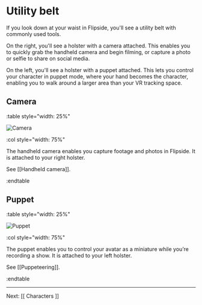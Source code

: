 # Utility belt

If you look down at your waist in Flipside, you'll see a utility belt with commonly used tools.

On the right, you'll see a holster with a camera attached. This enables you to quickly grab the
handheld camera and begin filming, or capture a photo or selfie to share on social media.

On the left, you'll see a holster with a puppet attached. This lets you control your character
in puppet mode, where your hand becomes the character, enabling you to walk around a larger
area than your VR tracking space.

## Camera

:table style="width: 25%"

![Camera](/files/docs/graphics/model_selfie-camera.png)

:col style="width: 75%"

The handheld camera enables you capture footage and photos in Flipside. It is attached to your right holster.

See [[Handheld camera]].

:endtable

## Puppet

:table style="width: 25%"

![Puppet](/files/docs/graphics/model_puppet.png)

:col style="width: 75%"

The puppet enables you to control your avatar as a miniature while you’re recording a show. It is attached to your left holster.

See [[Puppeteering]].

:endtable

---

Next: [[ Characters ]]
